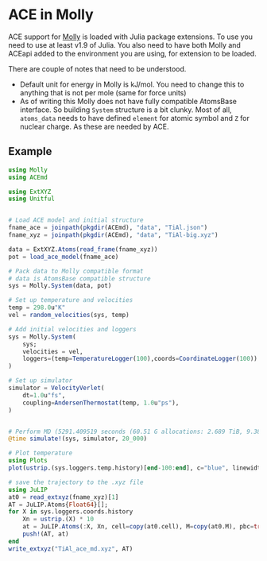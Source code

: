 # ACE in Molly

ACE support for [Molly](https://github.com/JuliaMolSim/Molly.jl) is loaded with Julia package extensions.
To use you need to use at least v1.9 of Julia. You also need to have both Molly and ACEapi added to the environment you are using, for extension to be loaded.

There are couple of notes that need to be understood.

- Default unit for energy in Molly is kJ/mol. You need to change this to anything that is not per mole (same for force units)
- As of writing this Molly does not have fully compatible AtomsBase interface. So building `System` structure is a bit clunky. Most of all, `atoms_data` needs to have defined `element` for atomic symbol and `Z` for nuclear charge. As these are needed by ACE.

## Example

```julia
using Molly
using ACEmd

using ExtXYZ
using Unitful


# Load ACE model and initial structure
fname_ace = joinpath(pkgdir(ACEmd), "data", "TiAl.json")
fname_xyz = joinpath(pkgdir(ACEmd), "data", "TiAl-big.xyz")

data = ExtXYZ.Atoms(read_frame(fname_xyz))
pot = load_ace_model(fname_ace)

# Pack data to Molly compatible format
# data is AtomsBase compatible structure
sys = Molly.System(data, pot)

# Set up temperature and velocities
temp = 298.0u"K"
vel = random_velocities(sys, temp)

# Add initial velocities and loggers
sys = Molly.System(
    sys;
    velocities = vel,
    loggers=(temp=TemperatureLogger(100),coords=CoordinateLogger(100))
)

# Set up simulator
simulator = VelocityVerlet(
    dt=1.0u"fs",
    coupling=AndersenThermostat(temp, 1.0u"ps"),
)


# Perform MD (5291.409519 seconds (60.51 G allocations: 2.689 TiB, 9.38% gc time))
@time simulate!(sys, simulator, 20_000)

# Plot temperature
using Plots
plot(ustrip.(sys.loggers.temp.history)[end-100:end], c="blue", linewidth=3)

# save the trajectory to the .xyz file
using JuLIP
at0 = read_extxyz(fname_xyz)[1]
AT = JuLIP.Atoms{Float64}[];
for X in sys.loggers.coords.history
    Xn = ustrip.(X) * 10
    at = JuLIP.Atoms(:X, Xn, cell=copy(at0.cell), M=copy(at0.M), pbc=true, Z=copy(at0.Z))
    push!(AT, at)
end
write_extxyz("TiAl_ace_md.xyz", AT)
```